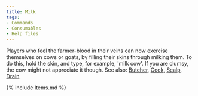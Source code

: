 ```yaml
---
title: Milk
tags:
- Commands
- Consumables
- Help files
---
```


Players who feel the farmer-blood in their veins can now exercise
themselves on cows or goats, by filling their skins through milking
them.
To do this, hold the skin, and type, for example, 'milk cow'. If you are
clumsy, the cow might not appreciate it though.
See also: [Butcher](Butcher "wikilink"), [Cook](Cook "wikilink"),
[Scalp](Scalp "wikilink"), [Drain](Drain "wikilink")

{% include Items.md %}
